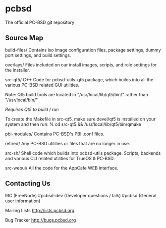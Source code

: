 pcbsd
=====

The official PC-BSD git repository

Source Map
---------------------------------

build-files/
  Contains iso image configuration files, package settings, dummy port settings, and build settings.

overlays/
  Files included on our install images, scripts, and role settings for the installer.

src-qt5/
  C++ Code for pcbsd-utils-qt5 package, which builds into all the various PC-BSD related GUI utilities.
  
  Note: Qt5 build tools are located in "/usr/local/lib/qt5/bin/" rather than "/usr/local/bin/"
  
  *Requires Qt5 to build / run*

  To create the Makefile in src-qt5, make sure devel/qt5 is installed on your system and then run:
  % cd src-qt5 && /usr/local/lib/qt5/bin/qmake

  
pbi-modules/
  Contains PC-BSD's PBI .conf files.
  
retired/
  Any PC-BSD utilities or files that are no longer in use.

src-sh/
  Shell code which builds into pcbsd-utils package. Scripts, backends and various CLI
  related utilities for TrueOS & PC-BSD. 

src-webui/
  All the code for the AppCafe WEB interface.


Contacting Us
---------------------------------

IRC (FreeNode)
#pcbsd-dev (Developer questions / talk)
#pcbsd (General user information)

Mailing Lists
http://lists.pcbsd.org

Bug Tracker
http://bugs.pcbsd.org

